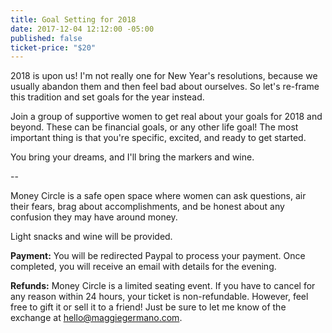 ```yaml
---
title: Goal Setting for 2018
date: 2017-12-04 12:12:00 -05:00
published: false
ticket-price: "$20"
---
```


2018 is upon us! I'm not really one for New Year's resolutions, because we usually abandon them and then feel bad about ourselves. So let's re-frame this tradition and set goals for the year instead.

Join a group of supportive women to get real about your goals for 2018 and beyond. These can be financial goals, or any other life goal! The most important thing is that you're specific, excited, and ready to get started.

You bring your dreams, and I'll bring the markers and wine.

--

Money Circle is a safe open space where women can ask questions, air their fears, brag about accomplishments, and be honest about any confusion they may have around money.

Light snacks and wine will be provided.

**Payment:** You will be redirected Paypal to process your payment. Once completed, you will receive an email with details for the evening.

**Refunds:** Money Circle is a limited seating event. If you have to cancel for any reason within 24 hours, your ticket is non-refundable. However, feel free to gift it or sell it to a friend! Just be sure to let me know of the exchange at [hello@maggiegermano.com](mailto:hello@maggiegermano.com).